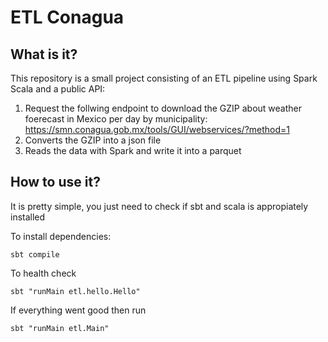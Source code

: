 # ETL Conagua

## What is it?
This repository is a small project consisting of an ETL pipeline using Spark Scala and a public API:

1. Request the follwing endpoint to download the GZIP about weather foerecast in Mexico per day by municipality: https://smn.conagua.gob.mx/tools/GUI/webservices/?method=1 
2. Converts the GZIP into a json file
3. Reads the data with Spark and write it into a parquet

## How to use it?

It is pretty simple, you just need to check if sbt and scala is appropiately installed

To install dependencies:

`sbt compile` 

To health check

`sbt "runMain etl.hello.Hello"`

If everything went good then run

`sbt "runMain etl.Main"`